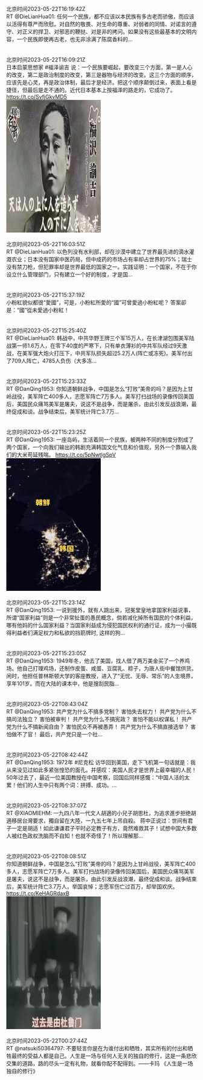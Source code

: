 北京时间2023-05-22T16:19:42Z<br>RT @DieLianHua01: 任何一个民族，都不应该以本民族有多古老而骄傲，而应该以活得有尊严而欣慰。对自然的敬畏、对生命的尊重、对弱者的同情、对诺言的遵守、对正义的捍卫、对邪恶的鞭挞、对是非的拷问。如果没有这些最基本的文明内容，一个民族即使再古老，也无非涂满了陈腐香料的…<br><br><br>北京时间2023-05-22T16:09:21Z<br>日本启蒙思想家 #福泽谕吉 说：一个民族要崛起，要改变三个方面，第一是人心的改变，第二是政治制度的改变，第三是器物与经济的改变。这三个方面的顺序，应该先是心灵，再是政治体制，最后才是经济。把这个顺序颠倒过来，表面上看是捷径，但最后是走不通的。近代日本基本上按福泽的路走的，它成功了。 https://t.co/SvfjGkvMD5<br><img src='/temp/image/2023/u-Month-5/1660558453134491653_0.jpg' width='250' height='350'><br><br>北京时间2023-05-22T16:03:51Z<br>RT @DieLianHua01: 以色列没有水利部，却在沙漠中建立了世界最先进的滴水灌溉农业；日本没有国家中医药局，但中成药的市场占有率却占世界的75%；瑞士没有禁刀枪，但犯罪率却是世界最低的国家之一。实践证明：一个国家，不在于你设立什么管理部门，只有建立一个好的制度，才是国…<br><br><br>北京时间2023-05-22T15:37:19Z<br>小粉紅貌似都很“愛國”，可是，小粉紅所愛的“國”可曾愛過小粉紅呢？
答案卻是：“國”從未愛過小粉紅！<br><br><br>北京时间2023-05-22T15:25:40Z<br>RT @DieLianHua01: 韩战中，中共华野王牌三个军15万人，在长津湖包围美军陆战第一师1.6万人，在零下40度的严寒下，只有单衣薄衫的中共军队经过9天激战，在美军强大炮火打压下，中共军队损失超过5.2万人(阵亡或冻死)。美军付出了709人阵亡，4785人负伤（大多冻…<br><br><br>北京时间2023-05-22T15:23:33Z<br>RT @DanQing1953: 你知道朝鲜战争，中国是怎么“打败”美帝的吗？是因为上甘岭战役，美军阵亡400多人，志愿军阵亡7万多人。美军打扫战场的录像传回美国后，美国民众痛骂美军是屠夫，说这不是战争，而是屠杀，由此引发反战浪潮，最终促成和谈。战争结束后，美军统计阵亡3.7万…<br><br><br>北京时间2023-05-22T15:23:25Z<br>RT @DanQing1953: 一座岛屿，生活着同一个民族，被两种不同的制度分割成了两个国家，一个向我们输出的韩剧充满韩国文化气息和价值观，另外一个靠输入我们的大米苟延残喘。 https://t.co/5pNwtIgSpV<br><img src='/temp/image/2023/u-Month-5/1660546892982554624_0.jpg' width='250' height='350'><br><br>北京时间2023-05-22T15:23:14Z<br>RT @DanQing1953: 一说到援外，就有人跳出来，冠冕堂皇地拿国家利益说事，所谓“国家利益”则是一个非常扯蛋的愚民概念，倘若减化掉所有国民的个体利益，哪有他妈的什么国家利益？当国家利益成为侵犯国民权利的通行证，成为一小撮既得利益者们满足权力和私欲的挡箭牌时, 这样的狗…<br><br><br>北京时间2023-05-22T15:23:05Z<br>RT @DanQing1953: 1949年冬，他去了美国，找人借了两万美金买了一个养鸡场。他自己打理鸡场，还制作皮蛋、咸蛋、豆腐乳、粽子，为唐人街中餐馆供货。闲时，他担任普林斯顿大学的客座教授，进入了“无忧、无辱、常乐”的人生境界，享年101岁。而在大陆的课本中，他是搜刮民脂…<br><br><br>北京时间2023-05-22T08:43:04Z<br>RT @DanQing1953: 共产党为什么不搞多党制？
害怕失去权力！
共产党为什么不搞司法独立？
害怕被审判！
共产党为什么不搞宪政？
害怕不能以权谋私！
共产党为什么不搞新闻自由？
害怕民众不再被愚弄！
共产党为什么不搞直接选举？
害怕做不了官！
最后，共产党只是一个社…<br><br><br>北京时间2023-05-22T08:42:44Z<br>RT @DanQing1953: 1972年 #尼克松 访华回到美国，走下飞机第一句话就是：我从来没见过如此多紧张惶恐的面孔。并感叹：美国人民才是世界上最幸福的人民！50年过去了，最近一位美国教授在中国考察，回国后同样感慨：“中国人活的太累！他们的人生中只有两个词：拼搏、成功。…<br><br><br>北京时间2023-05-22T08:37:07Z<br>RT @XIAOMIEHM: 一九四八年一代文人胡適的小兒子胡思杜，为追求進步拒绝胡適移居台灣要求，獨自留在大陸，一九五七年上吊自殺。
蒋中正说过：世间有君子一定是胡适！如此谦谦君子平时必定教子有方，竟然难救其子！试想中国大多数人被红色政权洗脑而不自知！也就不奇怪了！所以理解那…<br><br><br>北京时间2023-05-22T08:08:51Z<br>你知道朝鲜战争，中国是怎么“打败”美帝的吗？是因为上甘岭战役，美军阵亡400多人，志愿军阵亡7万多人。美军打扫战场的录像传回美国后，美国民众痛骂美军是屠夫，说这不是战争，而是屠杀，由此引发反战浪潮，最终促成和谈。战争结束后，美军统计阵亡3.7万人，举国哀悼；志愿军伤亡过百万，却举国欢庆。 https://t.co/KeHAGRdaxB<br><img src='/temp/video/2023/u-Month-5/d-Day-22/DanQing1953/1660437530385465344_0.jpg' width='250' height='350'><br><br>北京时间2023-05-22T00:27:44Z<br>RT @natsuki50364797: 不要轻言你是在为谁付出和牺牲，其实所有的付出和牺牲最终的受益人都是自己。人生是一场与任何人无关的独自的修行，这是一条悲欣交集的道路，路的尽头一定有礼物，就看你配不配得到。——卡玛 《人生是一场独自的修行》<br><br><br>